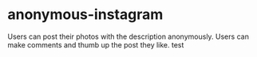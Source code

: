 # anonymous-instagram
Users can post their photos with the description anonymously. Users can make comments and thumb up the post they like.
test
